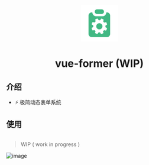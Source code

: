 <p align='center'>
  <img src='./logo.svg' width='100'/>
  <h1 align='center'>vue-former (WIP)</h1>
</p>

## 介绍

- ⚡️ 极简动态表单系统

## 使用

```bash

```

> WIP ( work in progress )

![image](https://user-images.githubusercontent.com/26575685/202465426-8f7b3d55-db36-49fb-9be3-a752954666b1.png)
